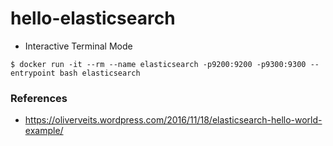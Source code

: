 # hello-elasticsearch

- Interactive Terminal Mode

```shell
$ docker run -it --rm --name elasticsearch -p9200:9200 -p9300:9300 --entrypoint bash elasticsearch
```

### References

- https://oliverveits.wordpress.com/2016/11/18/elasticsearch-hello-world-example/
